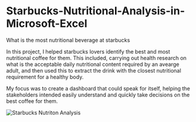 # Starbucks-Nutritional-Analysis-in-Microsoft-Excel
What is the most nutritional beverage at starbucks

In this project, I helped starbucks lovers identify the best and  most nutritional coffee for them. This included, carrying out health research on what is the acceptable 
daily nutritional content required by an avearge adult, and then used this to extract the drink with the closest nutritional requirement for a healthy body. 

My focus was to create a dashboard that could speak for itself, helping the stakeholders intended easily understand and quickly take decisions on the best coffee for them.

![Starbucks Nutriton Analysis](https://user-images.githubusercontent.com/108904370/216452983-c3a94400-6fc3-43d4-a1ff-02d52a0bea05.PNG)

